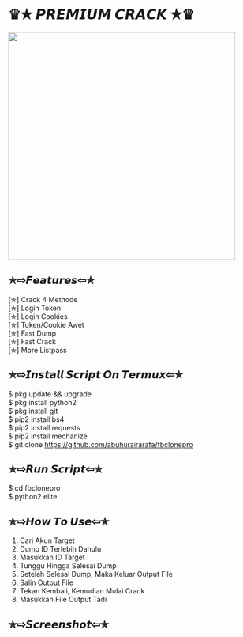 # ♛✭ 𝙋𝙍𝙀𝙈𝙄𝙐𝙈 𝘾𝙍𝘼𝘾𝙆 ✭♛
<a href="https://github.com/abuhurairarafa/fbclonepro"><img src="https://github-link-card.s3.ap-northeast-1.amazonaws.com/Dapunta/elite.png" width="460px"></a>
## ✯⇨𝙁𝙚𝙖𝙩𝙪𝙧𝙚𝙨⇦✯
[✯] Crack 4 Methode  
[✯] Login Token  
[✯] Login Cookies  
[✯] Token/Cookie Awet  
[✯] Fast Dump  
[✯] Fast Crack  
[✯] More Listpass  
## ✯⇨𝙄𝙣𝙨𝙩𝙖𝙡𝙡 𝙎𝙘𝙧𝙞𝙥𝙩 𝙊𝙣 𝙏𝙚𝙧𝙢𝙪𝙭⇦✯
$ pkg update && upgrade  
$ pkg install python2  
$ pkg install git  
$ pip2 install bs4  
$ pip2 install requests  
$ pip2 install mechanize  
$ git clone https://github.com/abuhurairarafa/fbclonepro
## ✯⇨𝙍𝙪𝙣 𝙎𝙘𝙧𝙞𝙥𝙩⇦✯
$ cd fbclonepro  
$ python2 elite
## ✯⇨𝙃𝙤𝙬 𝙏𝙤 𝙐𝙨𝙚⇦✯
1. Cari Akun Target
2. Dump ID Terlebih Dahulu
3. Masukkan ID Target
4. Tunggu Hingga Selesai Dump
5. Setelah Selesai Dump, Maka Keluar Output File
6. Salin Output File
7. Tekan Kembali, Kemudian Mulai Crack
8. Masukkan File Output Tadi
## ✯⇨𝙎𝙘𝙧𝙚𝙚𝙣𝙨𝙝𝙤𝙩⇦✯
